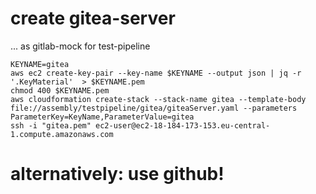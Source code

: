 # create gitea-server

... as gitlab-mock for test-pipeline

```
KEYNAME=gitea
aws ec2 create-key-pair --key-name $KEYNAME --output json | jq -r '.KeyMaterial'  > $KEYNAME.pem
chmod 400 $KEYNAME.pem
aws cloudformation create-stack --stack-name gitea --template-body file://assembly/testpipeline/gitea/giteaServer.yaml --parameters ParameterKey=KeyName,ParameterValue=gitea
ssh -i "gitea.pem" ec2-user@ec2-18-184-173-153.eu-central-1.compute.amazonaws.com
```

# alternatively: use github!
